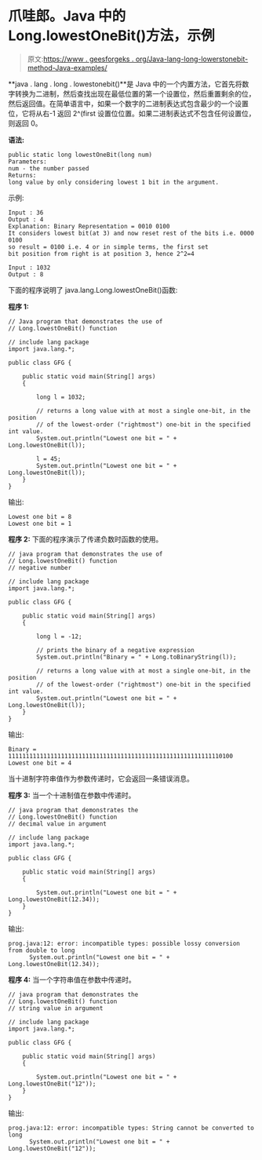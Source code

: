 # 爪哇郎。Java 中的 Long.lowestOneBit()方法，示例

> 原文:[https://www . geesforgeks . org/Java-lang-long-lowerstonebit-method-Java-examples/](https://www.geeksforgeeks.org/java-lang-long-lowestonebit-method-java-examples/)

**java . lang . long . lowestonebit()**是 Java 中的一个内置方法，它首先将数字转换为二进制，然后查找出现在最低位置的第一个设置位，然后重置剩余的位，然后返回值。在简单语言中，如果一个数字的二进制表达式包含最少的一个设置位，它将从右-1 返回 2^(first 设置位位置。如果二进制表达式不包含任何设置位，则返回 0。

**语法:**

```
public static long lowestOneBit(long num)
Parameters:
num - the number passed 
Returns:
long value by only considering lowest 1 bit in the argument.
```

示例:

```
Input : 36 
Output : 4 
Explanation: Binary Representation = 0010 0100
It considers lowest bit(at 3) and now reset rest of the bits i.e. 0000 0100
so result = 0100 i.e. 4 or in simple terms, the first set 
bit position from right is at position 3, hence 2^2=4  

Input : 1032
Output : 8 

```

下面的程序说明了 java.lang.Long.lowestOneBit()函数:

**程序 1:**

```
// Java program that demonstrates the use of
// Long.lowestOneBit() function

// include lang package
import java.lang.*;

public class GFG {

    public static void main(String[] args)
    {

        long l = 1032;

        // returns a long value with at most a single one-bit, in the position
        // of the lowest-order ("rightmost") one-bit in the specified int value.
        System.out.println("Lowest one bit = " + Long.lowestOneBit(l));

        l = 45;
        System.out.println("Lowest one bit = " + Long.lowestOneBit(l));
    }
}
```

输出:

```
Lowest one bit = 8
Lowest one bit = 1

```

**程序 2:** 下面的程序演示了传递负数时函数的使用。

```
// java program that demonstrates the use of
// Long.lowestOneBit() function
// negative number

// include lang package
import java.lang.*;

public class GFG {

    public static void main(String[] args)
    {

        long l = -12;

        // prints the binary of a negative expression
        System.out.println("Binary = " + Long.toBinaryString(l));

        // returns a long value with at most a single one-bit, in the position
        // of the lowest-order ("rightmost") one-bit in the specified int value.
        System.out.println("Lowest one bit = " + Long.lowestOneBit(l));
    }
}
```

输出:

```
Binary = 1111111111111111111111111111111111111111111111111111111111110100
Lowest one bit = 4

```

当十进制字符串值作为参数传递时，它会返回一条错误消息。

**程序 3:** 当一个十进制值在参数中传递时。

```
// java program that demonstrates the
// Long.lowestOneBit() function
// decimal value in argument

// include lang package
import java.lang.*;

public class GFG {

    public static void main(String[] args)
    {

        System.out.println("Lowest one bit = " + Long.lowestOneBit(12.34));
    }
}
```

输出:

```
prog.java:12: error: incompatible types: possible lossy conversion from double to long
      System.out.println("Lowest one bit = " + Long.lowestOneBit(12.34)); 

```

**程序 4:** 当一个字符串值在参数中传递时。

```
// java program that demonstrates the
// Long.lowestOneBit() function
// string value in argument

// include lang package
import java.lang.*;

public class GFG {

    public static void main(String[] args)
    {

        System.out.println("Lowest one bit = " + Long.lowestOneBit("12"));
    }
}
```

输出:

```
prog.java:12: error: incompatible types: String cannot be converted to long
      System.out.println("Lowest one bit = " + Long.lowestOneBit("12"));  

```